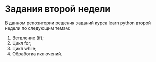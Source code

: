 <h1> Задания второй недели </h1>
В данном репозитории решения заданий курса learn python второй недели по следующим темам:
<ol type "1"><li>Ветвление (if);</li>
<li>Цикл for;</li>
<li>Цикл while;</li>
<li>Обработка иключений.</li></ol>